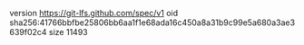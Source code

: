 version https://git-lfs.github.com/spec/v1
oid sha256:41766bbfbe25806bb6aa1f1e68ada16c450a8a31b9c99e5a680a3ae3639f02c4
size 11493
